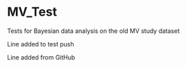 # MV_Test
Tests for Bayesian data analysis on the old MV study dataset 

Line added to test push

Line added from GitHub
